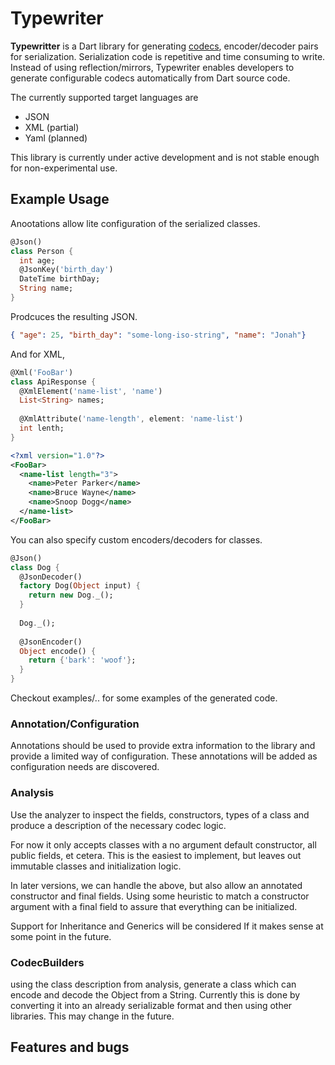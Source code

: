 # Typewriter

<b>Typewritter</b> is a Dart library for generating [codecs](https://www.dartlang.org/articles/libraries/converters-and-codecs), encoder/decoder pairs for serialization.  Serialization code is repetitive and time consuming to write.  Instead of using reflection/mirrors, Typewriter enables developers to generate configurable codecs automatically from Dart source code.

The currently supported target languages are
* JSON
* XML (partial)
* Yaml (planned) 

This library is currently under active development and is not stable enough for non-experimental use.

## Example Usage

Anootations allow lite configuration of the serialized classes.
```dart
@Json()
class Person {
  int age;
  @JsonKey('birth_day')
  DateTime birthDay;
  String name;
}
```
Prodcuces the resulting JSON.
```json
{ "age": 25, "birth_day": "some-long-iso-string", "name": "Jonah"}
```

And for XML,

```dart
@Xml('FooBar')
class ApiResponse {
  @XmlElement('name-list', 'name')
  List<String> names;
  
  @XmlAttribute('name-length', element: 'name-list')
  int lenth;
}
```

```xml
<?xml version="1.0"?>
<FooBar>
  <name-list length="3">
    <name>Peter Parker</name>
    <name>Bruce Wayne</name>
    <name>Snoop Dogg</name>
  </name-list>
</FooBar>
```

You can also specify custom encoders/decoders for classes.

```dart
@Json()
class Dog {  
  @JsonDecoder()
  factory Dog(Object input) {
    return new Dog._();
  }
  
  Dog._();
  
  @JsonEncoder()
  Object encode() {
    return {'bark': 'woof'};
  }
}
```
Checkout examples/.. for some examples of the generated code.

### Annotation/Configuration
Annotations should be used to provide extra information to the library and
provide a limited way of configuration.  These annotations will be added as configuration needs are discovered.

### Analysis
Use the analyzer to inspect the fields, constructors, types of a class and produce a description of the
necessary codec logic.

For now it only accepts classes with a no argument default constructor, all public fields, et cetera.
This is the easiest to implement, but leaves out immutable classes and initialization logic.

In later versions, we can handle the above, but also allow an annotated constructor and final fields.
Using some heuristic to match a constructor argument with a final field to assure that everything can
be initialized.

Support for Inheritance and Generics will be considered If it makes sense at some point in the future.


### CodecBuilders
using the class description from analysis, generate a class which can encode and decode the
 Object from a String.  Currently this is done by converting it into an already serializable format and 
 then using other libraries.  This may change in the future.


## Features and bugs
